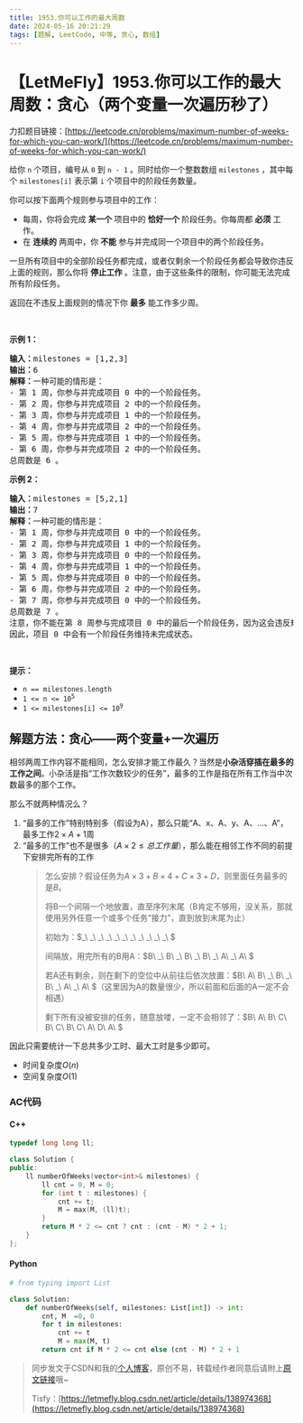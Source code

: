 ```yaml
---
title: 1953.你可以工作的最大周数
date: 2024-05-16 20:21:29
tags: [题解, LeetCode, 中等, 贪心, 数组]
---
```


# 【LetMeFly】1953.你可以工作的最大周数：贪心（两个变量一次遍历秒了）

力扣题目链接：[https://leetcode.cn/problems/maximum-number-of-weeks-for-which-you-can-work/](https://leetcode.cn/problems/maximum-number-of-weeks-for-which-you-can-work/)

<p>给你&nbsp;<code>n</code> 个项目，编号从 <code>0</code> 到 <code>n - 1</code> 。同时给你一个整数数组 <code>milestones</code> ，其中每个 <code>milestones[i]</code> 表示第 <code>i</code> 个项目中的阶段任务数量。</p>

<p>你可以按下面两个规则参与项目中的工作：</p>

<ul>
	<li>每周，你将会完成 <strong>某一个</strong> 项目中的 <strong>恰好一个</strong>&nbsp;阶段任务。你每周都 <strong>必须</strong> 工作。</li>
	<li>在 <strong>连续的</strong> 两周中，你 <strong>不能</strong> 参与并完成同一个项目中的两个阶段任务。</li>
</ul>

<p>一旦所有项目中的全部阶段任务都完成，或者仅剩余一个阶段任务都会导致你违反上面的规则，那么你将&nbsp;<strong>停止工作</strong> 。注意，由于这些条件的限制，你可能无法完成所有阶段任务。</p>

<p>返回在不违反上面规则的情况下你&nbsp;<strong>最多</strong>&nbsp;能工作多少周。</p>

<p>&nbsp;</p>

<p><strong>示例 1：</strong></p>

<pre>
<strong>输入：</strong>milestones = [1,2,3]
<strong>输出：</strong>6
<strong>解释：</strong>一种可能的情形是：
​​​​- 第 1 周，你参与并完成项目 0 中的一个阶段任务。
- 第 2 周，你参与并完成项目 2 中的一个阶段任务。
- 第 3 周，你参与并完成项目 1 中的一个阶段任务。
- 第 4 周，你参与并完成项目 2 中的一个阶段任务。
- 第 5 周，你参与并完成项目 1 中的一个阶段任务。
- 第 6 周，你参与并完成项目 2 中的一个阶段任务。
总周数是 6 。
</pre>

<p><strong>示例 2：</strong></p>

<pre>
<strong>输入：</strong>milestones = [5,2,1]
<strong>输出：</strong>7
<strong>解释：</strong>一种可能的情形是：
- 第 1 周，你参与并完成项目 0 中的一个阶段任务。
- 第 2 周，你参与并完成项目 1 中的一个阶段任务。
- 第 3 周，你参与并完成项目 0 中的一个阶段任务。
- 第 4 周，你参与并完成项目 1 中的一个阶段任务。
- 第 5 周，你参与并完成项目 0 中的一个阶段任务。
- 第 6 周，你参与并完成项目 2 中的一个阶段任务。
- 第 7 周，你参与并完成项目 0 中的一个阶段任务。
总周数是 7 。
注意，你不能在第 8 周参与完成项目 0 中的最后一个阶段任务，因为这会违反规则。
因此，项目 0 中会有一个阶段任务维持未完成状态。</pre>

<p>&nbsp;</p>

<p><strong>提示：</strong></p>

<ul>
	<li><code>n == milestones.length</code></li>
	<li><code>1 &lt;= n &lt;= 10<sup>5</sup></code></li>
	<li><code>1 &lt;= milestones[i] &lt;= 10<sup>9</sup></code></li>
</ul>


    
## 解题方法：贪心——两个变量+一次遍历

相邻两周工作内容不能相同，怎么安排才能工作最久？当然是**小杂活穿插在最多的工作之间**。小杂活是指“工作次数较少的任务”，最多的工作是指在所有工作当中次数最多的那个工作。

那么不就两种情况么？

1. “最多的工作”特别特别多（假设为A），那么只能“A、x、A、y、A、...、A”，最多工作$2\times A+1$周
2. “最多的工作”也不是很多（$A\times 2\leq 总工作量$），那么能在相邻工作不同的前提下安排完所有的工作
   > 怎么安排？假设任务为$A\times3+B\times4+C\times3+D$，则里面任务最多的是$B$。
   >
   > 将B一个间隔一个地放置，直至序列末尾（B肯定不够用，没关系，那就使用另外任意一个或多个任务“接力”，直到放到末尾为止）
   >
   > 初始为：$\_\ \_\ \_\ \_\ \_\ \_\ \_\ \_\ \_\ \_\ \_\ $
   >
   > 间隔放，用完所有的B用A：$B\ \_\ B\ \_\ B\ \_\ B\ \_\ A\ \_\ A\ $
   >
   > 若A还有剩余，则在剩下的空位中从前往后依次放置：$B\ A\ B\ \_\ B\ \_\ B\ \_\ A\ \_\ A\ $（这里因为A的数量很少，所以前面和后面的A一定不会相遇）
   >
   > 剩下所有没被安排的任务，随意放喽，一定不会相邻了：$B\ A\ B\ C\ B\ C\ B\ C\ A\ D\ A\ $

   
因此只需要统计一下总共多少工时、最大工时是多少即可。

+ 时间复杂度$O(n)$
+ 空间复杂度$O(1)$

### AC代码

#### C++

```cpp
typedef long long ll;

class Solution {
public:
    ll numberOfWeeks(vector<int>& milestones) {
        ll cnt = 0, M = 0;
        for (int t : milestones) {
            cnt += t;
            M = max(M, (ll)t);
        }
        return M * 2 <= cnt ? cnt : (cnt - M) * 2 + 1;
    }
};
```

#### Python

```python
# from typing import List

class Solution:
    def numberOfWeeks(self, milestones: List[int]) -> int:
        cnt, M  =0, 0
        for t in milestones:
            cnt += t
            M = max(M, t)
        return cnt if M * 2 <= cnt else (cnt - M) * 2 + 1
```

> 同步发文于CSDN和我的[个人博客](https://blog.letmefly.xyz/)，原创不易，转载经作者同意后请附上[原文链接](https://blog.letmefly.xyz/2024/05/16/LeetCode%201953.%E4%BD%A0%E5%8F%AF%E4%BB%A5%E5%B7%A5%E4%BD%9C%E7%9A%84%E6%9C%80%E5%A4%A7%E5%91%A8%E6%95%B0/)哦~
>
> Tisfy：[https://letmefly.blog.csdn.net/article/details/138974368](https://letmefly.blog.csdn.net/article/details/138974368)
